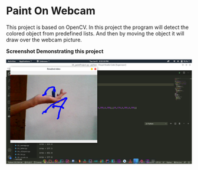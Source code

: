 # Paint On Webcam

This project is based on OpenCV.
In this project the program will detect the colored object from predefined lists.
And then by moving the object it will draw over the webcam picture.

<b>Screenshot Demonstrating this project</b>

<img src="Screenshot from 2021-06-08 14-52-10.png">
